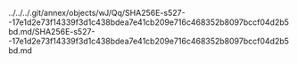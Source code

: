 ../../../.git/annex/objects/wJ/Qq/SHA256E-s527--17e1d2e73f14339f3d1c438bdea7e41cb209e716c468352b8097bccf04d2b5bd.md/SHA256E-s527--17e1d2e73f14339f3d1c438bdea7e41cb209e716c468352b8097bccf04d2b5bd.md